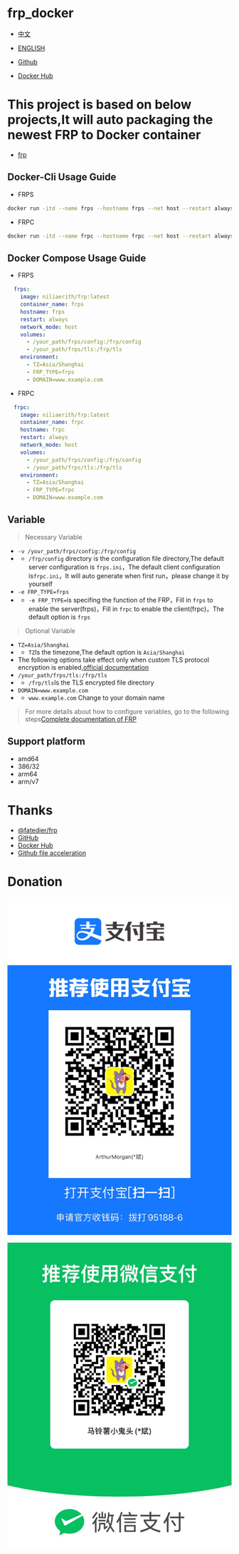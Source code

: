 # frp_docker

- [中文](./README.md)
- [ENGLISH](./README_EN.md)

- [Github](https://github.com/niliovo/frp_docker)
- [Docker Hub](https://hub.docker.com/r/niliaerith/frp)

# This project is based on below projects,It will auto packaging the newest FRP to Docker container

- [frp](https://github.com/fatedier/frp)

## Docker-Cli Usage Guide

- FRPS

```bash
docker run -itd --name frps --hostname frps --net host --restart always -v /your_path/frps/config:/frp/config -v /your_path/frps/tls:/frp/tls -e TZ=Asia/Shanghai -e FRP_TYPE=frps -e DOMAIN=www.example.com niliaerith/frp:latest
```

- FRPC

```bash
docker run -itd --name frpc --hostname frpc --net host --restart always -v /your_path/frpc/config:/frp/config -v /your_path/frpc/tls:/frp/tls -e TZ=Asia/Shanghai -e FRP_TYPE=frpc -e DOMAIN=www.example.com niliaerith/frp:latest
```

## Docker Compose Usage Guide

- FRPS

```compose.yml
  frps:
    image: niliaerith/frp:latest
    container_name: frps
    hostname: frps
    restart: always
    network_mode: host
    volumes:
      - /your_path/frps/config:/frp/config
      - /your_path/frps/tls:/frp/tls
    environment:
      - TZ=Asia/Shanghai
      - FRP_TYPE=frps
      - DOMAIN=www.example.com
```

- FRPC

```compose.yml
  frpc:
    image: niliaerith/frp:latest
    container_name: frpc
    hostname: frpc
    restart: always
    network_mode: host
    volumes:
      - /your_path/frps/config:/frp/config
      - /your_path/frps/tls:/frp/tls
    environment:
      - TZ=Asia/Shanghai
      - FRP_TYPE=frpc
      - DOMAIN=www.example.com
```

## Variable

> Necessary Variable
- `-v /your_path/frps/config:/frp/config` 
- - `/frp/config` directory is the configuration file directory,The default server configuration is `frps.ini`，The default client configuration is`frpc.ini`，It will auto generate when first run，please change it by yourself
- `-e FRP_TYPE=frps`
- - `-e FRP_TYPE=`is specifing the function of the FRP，Fill in `frps` to enable the server(frps)，Fill in `frpc` to enable the client(frpc)，The default option is `frps`

> Optional Variable
- `TZ=Asia/Shanghai`
- - `TZ`Is the timezone,The default option is `Asia/Shanghai`
- The following options take effect only when custom TLS protocol encryption is enabled,[official documentation](http://gofrp.org/docs/features/common/network/network-tls/)
- `/your_path/frps/tls:/frp/tls`
- - `/frp/tls`Is the TLS encrypted file directory
- `DOMAIN=www.example.com`
- - `www.example.com` Change to your domain name

> For more details about how to configure variables, go to the following steps[Complete documentation of FRP](https://gofrp.org/docs/)

## Support platform

- amd64
- 386/32
- arm64
- arm/v7

# Thanks

- [@fatedier/frp](https://github.com/fatedier/frp)
- [GitHub](https://github.com/)
- [Docker Hub](https://hub.docker.com/)
- [Github file acceleration](https://tool.mintimate.cn/gh/)

# Donation

![Alipay](./donation/alipay.JPG)

![WechatPay](./donation/wechatpay.JPG)
